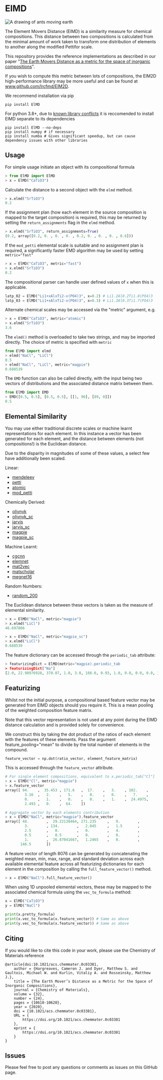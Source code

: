 # ElMD

![A drawing of ants moving earth](https://i.imgur.com/fg8Nrma.png)

The Element Movers Distance (ElMD) is a similarity measure for chemical compositions. This distance between two compositions is calculated from the minimal amount of work taken to transform one distribution of elements to another along the modified Pettifor scale. 

This repository provides the reference implementations as described in our paper "[The Earth Movers Distance as a metric for the space of inorganic compositions](https://chemrxiv.org/articles/preprint/The_Earth_Mover_s_Distance_as_a_Metric_for_the_Space_of_Inorganic_Compositions/12777566)". 

If you wish to compute this metric between lots of compositions, the ElM2D high-performance library may be more useful and can be found at www.github.com/lrcfmd/ElM2D.

We recommend installation via pip

```
pip install ElMD
```

For python 3.8+, due to [known library conflicts](https://github.com/materialsproject/matbench/issues/172) it is reccomended to install ElMD separate to its dependencies 

```
pip install ElMD --no-deps
pip install numpy # if necessary
pip install numba # Gives significant speedup, but can cause dependency issues with other libraries
```

## Usage
For simple usage initiate an object with its compositional formula

```python
> from ElMD import ElMD
> x = ElMD("CaTiO3")
```

Calculate the distance to a second object with the `elmd` method. 

```python
> x.elmd("SrTiO3")
0.2
```

If the assignment plan (how each element in the source composition is mapped to the target composition) is required, this may be returned by setting the `return_assignments` flag in the `elmd` method.

```python
> x.elmd("SrTiO3", return_assignments=True)
(0.2, array([0.2, 0. , 0. , 0. , 0.2, 0. , 0. , 0. , 0.6]))
```

If the `mod_petti` elemental scale is suitable and no assignment plan is required, a significantly faster EMD algorithm may be used by setting `metric="fast"`
```python
> x = ElMD("CaTiO3", metric="fast")
> x.elmd("SrTiO3")
0.2
```

The compositional parser can handle user defined values of `x` when this is applicable.

```python
latp_02 = ElMD("Li1+xAlxTi2-x(PO4)3", x=0.2) # Li1.2Al0.2Ti1.8(PO4)3
latp_03 = ElMD("Li1+xAlxTi2-x(PO4)3", x=0.3) # Li1.3Al0.3Ti1.7(PO4)3
```

Alternate chemical scales may be accessed via the "metric" argument, e.g.

```python
> x = ElMD("CaTiO3", metric="atomic")
> x.elmd("SrTiO3")
3.6
```

The `elmd()` method is overloaded to take two strings, and may be imported directly. The choice of metric is specified with `metric`

```python
from ElMD import elmd
> elmd("NaCl", "LiCl")
0.5
> elmd("NaCl", "LiCl", metric="magpie")
0.688539
```

The `EMD` function can also be called directly, with the input being two vectors of distributions and the associated distance matrix between them.

```python
from ElMD import EMD
> EMD([0.5, 0.5], [0.5, 0.5], [[1, 90], [89, 0]])
0.5
```

## Elemental Similarity
You may use either traditional discrete scales or machine learnt representations for each element. In this instance a vector has been generated for each element, and the distance between elements (not compositions!) is the Euclidean distance. 

Due to the disparity in magnitudes of some of these values, a select few have additionally been scaled.

Linear:
- [mendeleev](https://www.sciencedirect.com/science/article/abs/pii/S0925838803008004)
- [petti](https://www.sciencedirect.com/science/article/abs/pii/S0925838803008004)
- [atomic](https://www.sciencedirect.com/science/article/abs/pii/S0925838803008004)
- [mod_petti](https://iopscience.iop.org/article/10.1088/1367-2630/18/9/093011/meta)

Chemically Derived:
- [oliynyk](https://github.com/anthony-wang/CrabNet/tree/master/data/element_properties)
- [oliynyk_sc](https://github.com/anthony-wang/CrabNet/tree/master/data/element_properties)
- [jarvis](https://github.com/anthony-wang/CrabNet/tree/master/data/element_properties)
- [jarvis_sc](https://github.com/anthony-wang/CrabNet/tree/master/data/element_properties)
- [magpie](https://github.com/anthony-wang/CrabNet/tree/master/data/element_properties)
- [magpie_sc](https://github.com/anthony-wang/CrabNet/tree/master/data/element_properties)

Machine Learnt:
- [cgcnn](https://github.com/CompRhys/roost/tree/master/data/embeddings)
- [elemnet](https://github.com/CompRhys/roost/tree/master/data/embeddings)
- [mat2vec](https://github.com/anthony-wang/CrabNet/tree/master/data/element_properties)
- [matscholar](https://github.com/CompRhys/roost/tree/master/data/embeddings)
- [megnet16](https://github.com/CompRhys/roost/tree/master/data/embeddings)

Random Numbers:
- [random_200](https://github.com/anthony-wang/CrabNet/tree/master/data/element_properties)

The Euclidean distance between these vectors is taken as the measure of elemental similarity. 

```python
> x = ElMD("NaCl", metric="magpie")
> x.elmd("LiCl")
46.697806

> x = ElMD("NaCl", metric="magpie_sc")
> x.elmd("LiCl")
0.688539
```

The feature dictionary can be accessed through the `periodic_tab` attribute:

```python
> featurizingDict = ElMD(metric="magpie).periodic_tab
> featurizingDict["Na"]
[2.0, 22.98976928, 370.87, 1.0, 3.0, 166.0, 0.93, 1.0, 0.0, 0.0, 0.0, 1.0, 1.0, 0.0, 0.0, 0.0, 1.0, 29.2433333333, 0.0, 0.0, 229.0]
```

## Featurizing
Whilst not the initial purpose, a compositional based feature vector may be generated from ElMD objects should you require it. This is a mean pooling of the weighted composition feature matrix. 

Note that this vector representation is not used at any point during the ElMD distance calculation and is provided solely for convenience.

We construct this by taking the dot product of the ratios of each element with the features of these elements. Pass the argument feature_pooling="mean" to divide by the total number of elements in the compound.

```python
feature_vector = np.dot(ratio_vector, element_feature_matrix)
```

This is accessed through the `feature_vector` attribute.

```python
# For single element compositions, equivalent to x.periodic_tab["Cl"]
> x = ElMD("Cl", metric="magpie")
> x.feature_vector
array([ 94.    ,  35.453 , 171.6   ,  17.    ,   3.    , 102.    ,
         3.16  ,   2.    ,   5.    ,   0.    ,   0.    ,   7.    ,
         0.    ,   1.    ,   0.    ,   0.    ,   1.    ,  24.4975,
         2.493 ,   0.    ,  64.    ])

# Aggregate vector by each elements contribution
> x = ElMD("NaCl", metric="magpie").feature_vector
array([ 48.        ,  29.22138464, 271.235     ,   9.        ,
         3.        , 134.        ,   2.045     ,   1.5       ,
         2.5       ,   0.        ,   0.        ,   4.        ,
         0.5       ,   0.5       ,   0.        ,   0.        ,
         1.        ,  26.87041667,   1.2465    ,   0.        ,
       146.5       ])

```

A feature vector of length 8076 can be generated by concatenating the weighted mean, min, max, range, and standard deviation across each available elemental feature across all featurizing dictionaries for each element in the composition by calling the `full_feature_vector()` method.

```python
> x = ElMD("NaCl").full_feature_vector()
```

When using 1D unpooled elemental vectors, these may be mapped to the associated chemical formula using the `vec_to_formula` method:

```python
x = ElMD("CaTiO3")
y = ElMD("NaCl")

print(x.pretty_formula)
print(x.vec_to_formula(x.feature_vector)) # Same as above         
print(y.vec_to_formula(x.feature_vector)) # Same as above
```

## Citing

If you would like to cite this code in your work, please use the Chemistry of Materials reference

```
@article{doi:10.1021/acs.chemmater.0c03381,
    author = {Hargreaves, Cameron J. and Dyer, Matthew S. and Gaultois, Michael W. and Kurlin, Vitaliy A. and Rosseinsky, Matthew J.},
    title = {The Earth Mover’s Distance as a Metric for the Space of Inorganic Compositions},
    journal = {Chemistry of Materials},
    volume = {32},
    number = {24},
    pages = {10610-10620},
    year = {2020},
    doi = {10.1021/acs.chemmater.0c03381},
    URL = { 
        https://doi.org/10.1021/acs.chemmater.0c03381
    },
    eprint = { 
        https://doi.org/10.1021/acs.chemmater.0c03381
    }
}
```

## Issues

Please feel free to post any questions or comments as issues on this GitHub page.
